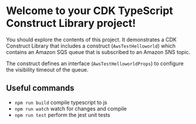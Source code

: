 # Welcome to your CDK TypeScript Construct Library project!

You should explore the contents of this project. It demonstrates a CDK Construct Library that includes a construct (`AwsTestHelloworld`)
which contains an Amazon SQS queue that is subscribed to an Amazon SNS topic.

The construct defines an interface (`AwsTestHelloworldProps`) to configure the visibility timeout of the queue.

## Useful commands

 * `npm run build`   compile typescript to js
 * `npm run watch`   watch for changes and compile
 * `npm run test`    perform the jest unit tests